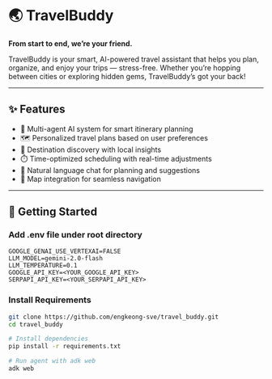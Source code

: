 # 🌏 TravelBuddy

**From start to end, we’re your friend.**

TravelBuddy is your smart, AI-powered travel assistant that helps you plan, organize, and enjoy your trips — stress-free. Whether you’re hopping between cities or exploring hidden gems, TravelBuddy’s got your back!

---

## ✨ Features

- 🧠 Multi-agent AI system for smart itinerary planning
- 🗺️ Personalized travel plans based on user preferences
- 🧳 Destination discovery with local insights
- ⏱️ Time-optimized scheduling with real-time adjustments
- 💬 Natural language chat for planning and suggestions
- 📍 Map integration for seamless navigation

---

## 🚀 Getting Started

### Add .env file under root directory
```.env
GOOGLE_GENAI_USE_VERTEXAI=FALSE
LLM_MODEL=gemini-2.0-flash
LLM_TEMPERATURE=0.1
GOOGLE_API_KEY=<YOUR_GOOGLE_API_KEY>
SERPAPI_API_KEY=<YOUR_SERPAPI_API_KEY>
```

### Install Requirements

```bash
git clone https://github.com/engkeong-sve/travel_buddy.git
cd travel_buddy

# Install dependencies
pip install -r requirements.txt

# Run agent with adk web
adk web
```
